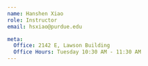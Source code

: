```yaml
---
name: Hanshen Xiao
role: Instructor
email: hsxiao@purdue.edu

meta:
  Office: 2142 E, Lawson Building 
  Office Hours: Tuesday 10:30 AM - 11:30 AM
---
```

